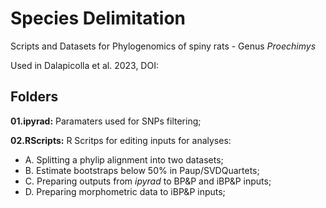 # Species Delimitation

Scripts and Datasets for Phylogenomics of spiny rats - Genus *Proechimys*

Used in Dalapicolla et al. 2023, DOI:

## Folders
__01.ipyrad:__ Paramaters used for SNPs filtering;

__02.RScripts:__ R Scritps for editing inputs for analyses:

* A. Splitting a phylip alignment into two datasets;
* B. Estimate bootstraps below 50% in Paup/SVDQuartets;
* C. Preparing outputs from *ipyrad* to BP&P and iBP&P inputs;
* D. Preparing morphometric data to iBP&P inputs;
